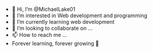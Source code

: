 - 👋 Hi, I’m @MichaelLake01
- 👀 I’m interested in Web development and programming
- 🌱 I’m currently learning web development
- 💞️ I’m looking to collaborate on ...
- 📫 How to reach me ...
- Forever learning, forever growing 🚀

<!---
MichaelLake01/MichaelLake01 is a ✨ special ✨ repository because its `README.md` (this file) appears on your GitHub profile.
You can click the Preview link to take a look at your changes.
--->
